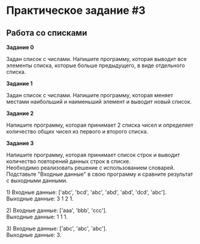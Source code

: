 <h1>Практическое задание #3</h1>
<h2>Работа со списками</h2>
<p><b>Задание 0</b></p>
<p>Задан список с числами. Напишите программу, которая выводит все элементы списка, которые больше предыдущего, в виде отдельного списка.</p>
<p><b>Задание 1</b></p>
<p>Задан список с числами. Напишите программу, которая меняет местами наибольший и наименьший элемент и выводит новый список.</p>
<p><b>Задание 2</b></p>
<p>Напишите программу, которая принимает 2 списка чисел и определяет количество общих чисел из первого и второго списка.</p>
<p><b>Задание 3</b></p>
<p>Напишите программу, которая принимает список строк и выводит количество повторений данных строк в списке.<br>
Необходимо реализовать решение с использованием словарей.<br>
Подставьте "Входные данные" в свою программу и сравните результат с выходными данными.</p>
<p>1) Входные данные: ['abc', 'bcd', 'abc', 'abd', 'abd', 'dcd', 'abc'].<br>
Выходные данные: 3 1 2 1.</p>
<p>2) Входные данные: ['aaa', 'bbb', 'ccc'].<br>
Выходные данные: 1 1 1.</p>
<p>3) Входные данные: ['abc', 'abc', 'abc'].<br>
Выходные данные: 3.</p>
